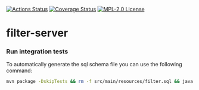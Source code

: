 [![Actions Status](https://github.com/gridsuite/filter-server/workflows/CI/badge.svg)](https://github.com/gridsuite/filter-server/actions)
[![Coverage Status](https://sonarcloud.io/api/project_badges/measure?project=org.gridsuite%3Afilter-server&metric=coverage)](https://sonarcloud.io/component_measures?id=org.gridsuite%3Afilter-server&metric=coverage)
[![MPL-2.0 License](https://img.shields.io/badge/license-MPL_2.0-blue.svg)](https://www.mozilla.org/en-US/MPL/2.0/)
# filter-server

### Run integration tests

 To automatically generate the sql schema file you can use the following command: 

```bash
mvn package -DskipTests && rm -f src/main/resources/filter.sql && java -jar target/gridsuite-filter-server-1.0.0-SNAPSHOT-exec.jar --spring.jpa.properties.javax.persistence.schema-generation.scripts.action=create
```

